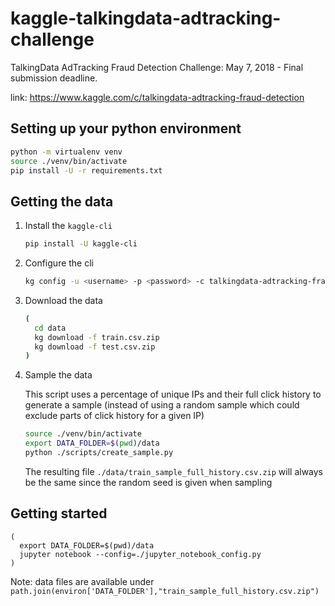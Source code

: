 # kaggle-talkingdata-adtracking-challenge
TalkingData AdTracking Fraud Detection Challenge: May 7, 2018 - Final submission deadline.

link: https://www.kaggle.com/c/talkingdata-adtracking-fraud-detection

## Setting up your python environment
```bash
python -m virtualenv venv
source ./venv/bin/activate
pip install -U -r requirements.txt
```

## Getting the data
1. Install the `kaggle-cli`
    ```bash
    pip install -U kaggle-cli
    ```
2. Configure the cli
    ```bash
    kg config -u <username> -p <password> -c talkingdata-adtracking-fraud-detection
    ```
3. Download the data
    ```bash
    (
      cd data
      kg download -f train.csv.zip
      kg download -f test.csv.zip
    )
    ```
4. Sample the data
    
    This script uses a percentage of unique IPs and their full click history to generate a sample (instead of using a random sample which could exclude parts of click history for a given IP)
    ```bash
    source ./venv/bin/activate
    export DATA_FOLDER=$(pwd)/data
    python ./scripts/create_sample.py
    ```
    
    The resulting file `./data/train_sample_full_history.csv.zip` will always be the same since the random seed is given when sampling

## Getting started
```
(
  export DATA_FOLDER=$(pwd)/data
  jupyter notebook --config=./jupyter_notebook_config.py
)
```

Note: data files are available under `path.join(environ['DATA_FOLDER'],"train_sample_full_history.csv.zip")`